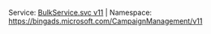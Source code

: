 Service: [BulkService.svc v11](https://bulk.api.bingads.microsoft.com/Api/Advertiser/CampaignManagement/v11/BulkService.svc) | Namespace: https://bingads.microsoft.com/CampaignManagement/v11
